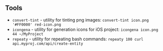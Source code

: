 ## Tools

- `convert-tint` - utility for tinting png images: `convert-tint icon.png '#FF0000' red-icon.png`
- `icongena` - utility for generation icons for iOS project: `icongena icon.png 44 ~/MyProject`
- `repeaty` - utility for repeating bash commands: `repeaty 100 curl api.myproj.com/api/create-entity`
